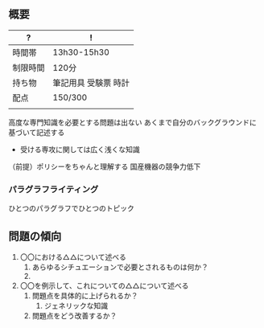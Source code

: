 
## 概要

| ?    | !           |
| ---- | ----------- |
| 時間帯  | 13h30-15h30 |
| 制限時間 | 120分        |
| 持ち物  | 筆記用具 受験票 時計 |
| 配点   | 150/300     |
|      |             |

高度な専門知識を必要とする問題は出ない
あくまで自分のバックグラウンドに基づいて記述する

- 受ける専攻に関しては広く浅くな知識

（前提）ポリシーをちゃんと理解する
国産機器の競争力低下

### パラグラフライティング
ひとつのパラグラフでひとつのトピック

## 問題の傾向
1. 〇〇における△△について述べる
	1. あらゆるシチュエーションで必要とされるものは何か？
	2. 
2. 〇〇を例示して、これについての△△について述べる
	1. 問題点を具体的に上げられるか？
		1. ジェネリックな知識
	2. 問題点をどう改善するか？
